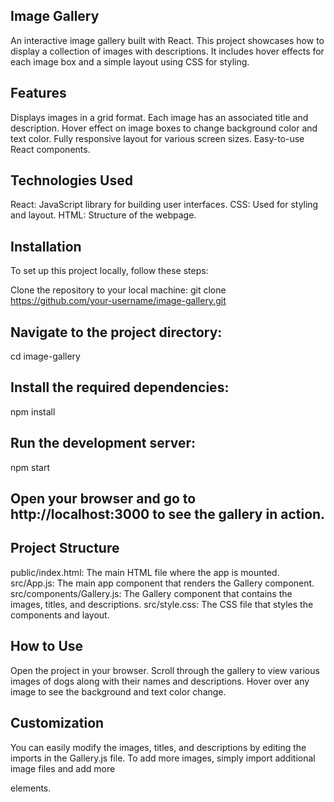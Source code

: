 ## Image Gallery
An interactive image gallery built with React. This project showcases how to display a collection of images with descriptions. It includes hover effects for each image box and a simple layout using CSS for styling.

## Features
Displays images in a grid format.
Each image has an associated title and description.
Hover effect on image boxes to change background color and text color.
Fully responsive layout for various screen sizes.
Easy-to-use React components.

## Technologies Used
React: JavaScript library for building user interfaces.
CSS: Used for styling and layout.
HTML: Structure of the webpage.

## Installation
To set up this project locally, follow these steps:

Clone the repository to your local machine:
git clone https://github.com/your-username/image-gallery.git

## Navigate to the project directory:
cd image-gallery

## Install the required dependencies:
npm install

## Run the development server:
npm start

## Open your browser and go to http://localhost:3000 to see the gallery in action.

## Project Structure
public/index.html: The main HTML file where the app is mounted.
src/App.js: The main app component that renders the Gallery component.
src/components/Gallery.js: The Gallery component that contains the images, titles, and descriptions.
src/style.css: The CSS file that styles the components and layout.

## How to Use
Open the project in your browser.
Scroll through the gallery to view various images of dogs along with their names and descriptions.
Hover over any image to see the background and text color change.

## Customization
You can easily modify the images, titles, and descriptions by editing the imports in the Gallery.js file. To add more images, simply import additional image files and add more <div className="box"> elements.
